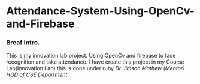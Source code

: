 # Attendance-System-Using-OpenCv-and-Firebase
### Breaf Intro.
This is my innovation lab project. Using OpenCv and firebase to face recognition and take attendance.
I have create this project in my Course Lab(Innovation Lab) this is done under ruby _Dr Jimson Mathew (Mentor) HOD of CSE Department_.
